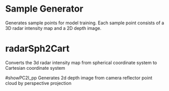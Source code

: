 # Sample Generator
Generates sample points for model training. Each sample point consists of a 3D radar intensity map and a 2D depth image. 

# radarSph2Cart
Converts the 3d radar intensity map from spherical coordinate system to Cartesian coordinate system

#showPC2I_pp
Generates 2d depth image from camera reflector point cloud by perspective projection

